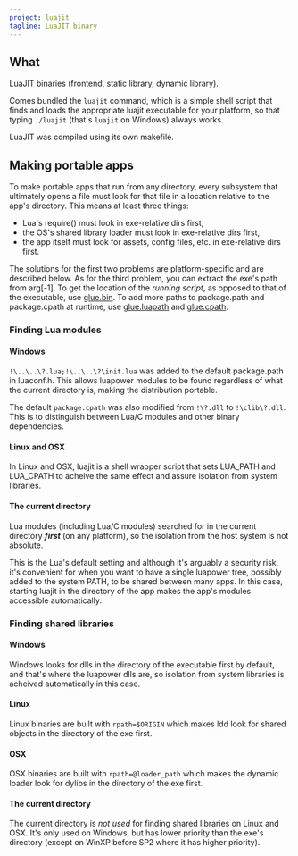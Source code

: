 ```yaml
---
project: luajit
tagline: LuaJIT binary
---
```


## What

LuaJIT binaries (frontend, static library, dynamic library).

Comes bundled the `luajit` command, which is a simple shell script that
finds and loads the appropriate luajit executable for your platform, so that
typing `./luajit` (that's `luajit` on Windows) always works.

LuaJIT was compiled using its own makefile.

## Making portable apps

To make portable apps that run from any directory, every subsystem that
ultimately opens a file must look for that file in a location relative
to the app's directory. This means at least three things:

 * Lua's require() must look in exe-relative dirs first,
 * the OS's shared library loader must look in exe-relative dirs first,
 * the app itself must look for assets, config files, etc. in exe-relative
 dirs first.

The solutions for the first two problems are platform-specific and
are described below. As for the third problem, you can extract the exe's
path from arg[-1]. To get the location of the _running script_,
as opposed to that of the executable, use [glue.bin]. To add more paths
to package.path and package.cpath at runtime, use [glue.luapath]
and [glue.cpath].

### Finding Lua modules

#### Windows

`!\..\..\?.lua;!\..\..\?\init.lua` was added to the default package.path
in luaconf.h. This allows luapower modules to be found regardless of what
the current directory is, making the distribution portable.

The default `package.cpath` was also modified from `!\?.dll` to `!\clib\?.dll`.
This is to distinguish between Lua/C modules and other binary dependencies.

#### Linux and OSX

In Linux and OSX, luajit is a shell wrapper script that sets LUA_PATH
and LUA_CPATH to acheive the same effect and assure isolation from
system libraries.

#### The current directory

Lua modules (including Lua/C modules) searched for in the current directory
___first___ (on any platform), so the isolation from the host system
is not absolute.

This is the Lua's default setting and although it's arguably a security risk,
it's convenient for when you want to have a single luapower tree, possibly
added to the system PATH, to be shared between many apps. In this case,
starting luajit in the directory of the app makes the app's modules
accessible automatically.

### Finding shared libraries

#### Windows

Windows looks for dlls in the directory of the executable first by default,
and that's where the luapower dlls are, so isolation from system libraries
is acheived automatically in this case.

#### Linux

Linux binaries are built with `rpath=$ORIGIN` which makes ldd look for
shared objects in the directory of the exe first.

#### OSX

OSX binaries are built with `rpath=@loader_path` which makes the
dynamic loader look for dylibs in the directory of the exe first.

#### The current directory

The current directory is _not used_ for finding shared libraries
on Linux and OSX. It's only used on Windows, but has lower priority
than the exe's directory (except on WinXP before SP2 where it has
higher priority).


[glue.bin]:     glue#bin
[glue.luapath]: glue#luapath
[glue.cpath]:   glue#cpath

